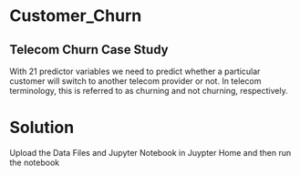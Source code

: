# Customer_Churn
## Telecom Churn Case Study
With 21 predictor variables we need to predict whether a particular customer will switch to another telecom provider or not. In telecom terminology, this is referred to as churning and not churning, respectively.
# Solution 
Upload the Data Files and Jupyter Notebook in Juypter Home and then run the notebook

